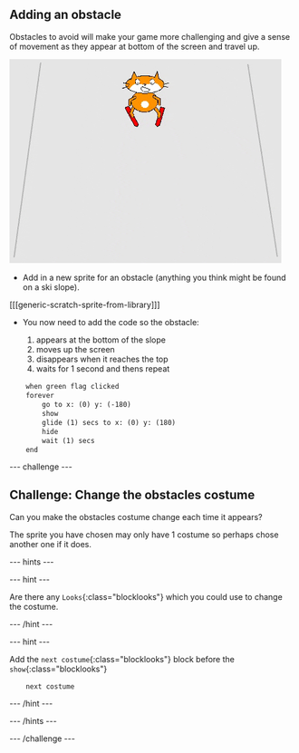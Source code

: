## Adding an obstacle

Obstacles to avoid will make your game more challenging and give a sense of movement as they appear at bottom of the screen and travel up.

![obstacle](images/skier_obstacle_moving.gif)

+ Add in a new sprite for an obstacle (anything you think might be found on a ski slope).

[[[generic-scratch-sprite-from-library]]]

+ You now need to add the code so the obstacle:

    1. appears at the bottom of the slope
    1. moves up the screen
    1. disappears when it reaches the top
    1. waits for 1 second and thens repeat

```blocks
    when green flag clicked
    forever 
        go to x: (0) y: (-180)
        show
        glide (1) secs to x: (0) y: (180)
        hide
        wait (1) secs
    end
```

--- challenge ---

## Challenge: Change the obstacles costume

Can you make the obstacles costume change each time it appears? 

The sprite you have chosen may only have 1 costume so perhaps chose another one if it does.

--- hints ---

--- hint ---

Are there any `Looks`{:class="blocklooks"} which you could use to change the costume.

--- /hint ---

--- hint ---

Add the `next costume`{:class="blocklooks"} block before the `show`{:class="blocklooks"}

```blocks
    next costume
```

--- /hint ---

--- /hints ---

--- /challenge ---

